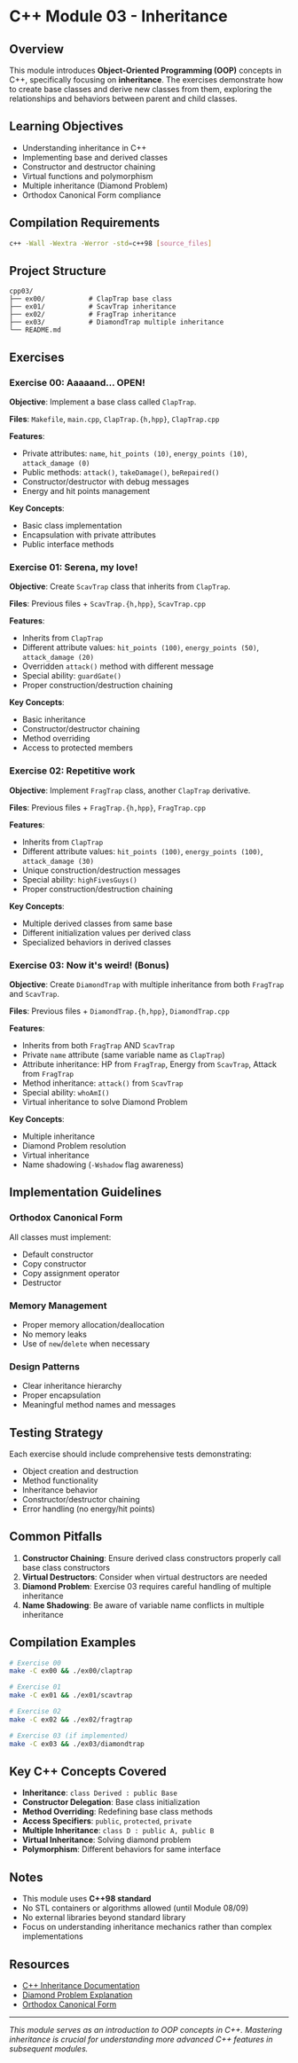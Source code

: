 # C++ Module 03 - Inheritance

## Overview

This module introduces **Object-Oriented Programming (OOP)** concepts in C++, specifically focusing on **inheritance**. The exercises demonstrate how to create base classes and derive new classes from them, exploring the relationships and behaviors between parent and child classes.

## Learning Objectives

- Understanding inheritance in C++
- Implementing base and derived classes
- Constructor and destructor chaining
- Virtual functions and polymorphism
- Multiple inheritance (Diamond Problem)
- Orthodox Canonical Form compliance

## Compilation Requirements

```bash
c++ -Wall -Wextra -Werror -std=c++98 [source_files]
```

## Project Structure

```
cpp03/
├── ex00/           # ClapTrap base class
├── ex01/           # ScavTrap inheritance
├── ex02/           # FragTrap inheritance
├── ex03/           # DiamondTrap multiple inheritance
└── README.md
```

## Exercises

### Exercise 00: Aaaaand... OPEN!

**Objective**: Implement a base class called `ClapTrap`.

**Files**: `Makefile`, `main.cpp`, `ClapTrap.{h,hpp}`, `ClapTrap.cpp`

**Features**:
- Private attributes: `name`, `hit_points (10)`, `energy_points (10)`, `attack_damage (0)`
- Public methods: `attack()`, `takeDamage()`, `beRepaired()`
- Constructor/destructor with debug messages
- Energy and hit points management

**Key Concepts**:
- Basic class implementation
- Encapsulation with private attributes
- Public interface methods

### Exercise 01: Serena, my love!

**Objective**: Create `ScavTrap` class that inherits from `ClapTrap`.

**Files**: Previous files + `ScavTrap.{h,hpp}`, `ScavTrap.cpp`

**Features**:
- Inherits from `ClapTrap`
- Different attribute values: `hit_points (100)`, `energy_points (50)`, `attack_damage (20)`
- Overridden `attack()` method with different message
- Special ability: `guardGate()`
- Proper construction/destruction chaining

**Key Concepts**:
- Basic inheritance
- Constructor/destructor chaining
- Method overriding
- Access to protected members

### Exercise 02: Repetitive work

**Objective**: Implement `FragTrap` class, another `ClapTrap` derivative.

**Files**: Previous files + `FragTrap.{h,hpp}`, `FragTrap.cpp`

**Features**:
- Inherits from `ClapTrap`
- Different attribute values: `hit_points (100)`, `energy_points (100)`, `attack_damage (30)`
- Unique construction/destruction messages
- Special ability: `highFivesGuys()`
- Proper construction/destruction chaining

**Key Concepts**:
- Multiple derived classes from same base
- Different initialization values per derived class
- Specialized behaviors in derived classes

### Exercise 03: Now it's weird! (Bonus)

**Objective**: Create `DiamondTrap` with multiple inheritance from both `FragTrap` and `ScavTrap`.

**Files**: Previous files + `DiamondTrap.{h,hpp}`, `DiamondTrap.cpp`

**Features**:
- Inherits from both `FragTrap` AND `ScavTrap`
- Private `name` attribute (same variable name as `ClapTrap`)
- Attribute inheritance: HP from `FragTrap`, Energy from `ScavTrap`, Attack from `FragTrap`
- Method inheritance: `attack()` from `ScavTrap`
- Special ability: `whoAmI()`
- Virtual inheritance to solve Diamond Problem

**Key Concepts**:
- Multiple inheritance
- Diamond Problem resolution
- Virtual inheritance
- Name shadowing (`-Wshadow` flag awareness)

## Implementation Guidelines

### Orthodox Canonical Form
All classes must implement:
- Default constructor
- Copy constructor
- Copy assignment operator
- Destructor

### Memory Management
- Proper memory allocation/deallocation
- No memory leaks
- Use of `new`/`delete` when necessary

### Design Patterns
- Clear inheritance hierarchy
- Proper encapsulation
- Meaningful method names and messages

## Testing Strategy

Each exercise should include comprehensive tests demonstrating:
- Object creation and destruction
- Method functionality
- Inheritance behavior
- Constructor/destructor chaining
- Error handling (no energy/hit points)

## Common Pitfalls

1. **Constructor Chaining**: Ensure derived class constructors properly call base class constructors
2. **Virtual Destructors**: Consider when virtual destructors are needed
3. **Diamond Problem**: Exercise 03 requires careful handling of multiple inheritance
4. **Name Shadowing**: Be aware of variable name conflicts in multiple inheritance

## Compilation Examples

```bash
# Exercise 00
make -C ex00 && ./ex00/claptrap

# Exercise 01
make -C ex01 && ./ex01/scavtrap

# Exercise 02
make -C ex02 && ./ex02/fragtrap

# Exercise 03 (if implemented)
make -C ex03 && ./ex03/diamondtrap
```

## Key C++ Concepts Covered

- **Inheritance**: `class Derived : public Base`
- **Constructor Delegation**: Base class initialization
- **Method Overriding**: Redefining base class methods
- **Access Specifiers**: `public`, `protected`, `private`
- **Multiple Inheritance**: `class D : public A, public B`
- **Virtual Inheritance**: Solving diamond problem
- **Polymorphism**: Different behaviors for same interface

## Notes

- This module uses **C++98 standard**
- No STL containers or algorithms allowed (until Module 08/09)
- No external libraries beyond standard library
- Focus on understanding inheritance mechanics rather than complex implementations

## Resources

- [C++ Inheritance Documentation](https://en.cppreference.com/w/cpp/language/inheritance)
- [Diamond Problem Explanation](https://en.wikipedia.org/wiki/Multiple_inheritance#The_diamond_problem)
- [Orthodox Canonical Form](https://en.cppreference.com/w/cpp/language/rule_of_three)

---

*This module serves as an introduction to OOP concepts in C++. Mastering inheritance is crucial for understanding more advanced C++ features in subsequent modules.*
